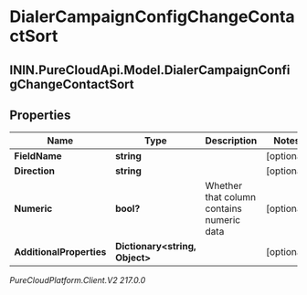 # DialerCampaignConfigChangeContactSort

## ININ.PureCloudApi.Model.DialerCampaignConfigChangeContactSort

## Properties

|Name | Type | Description | Notes|
|------------ | ------------- | ------------- | -------------|
| **FieldName** | **string** |  | [optional] |
| **Direction** | **string** |  | [optional] |
| **Numeric** | **bool?** | Whether that column contains numeric data | [optional] |
| **AdditionalProperties** | **Dictionary&lt;string, Object&gt;** |  | [optional] |



_PureCloudPlatform.Client.V2 217.0.0_
